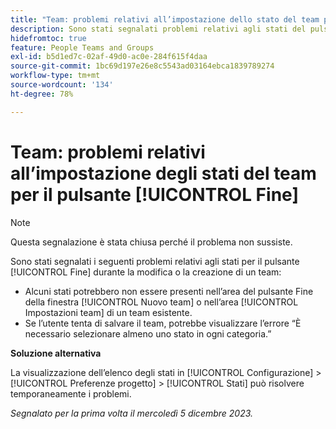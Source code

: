 ```yaml
---
title: "Team: problemi relativi all’impostazione dello stato del team per il pulsante Fine"
description: Sono stati segnalati problemi relativi agli stati del pulsante [!UICONTROL Fine] durante la modifica o la creazione di un team. È disponibile una soluzione alternativa.
hidefromtoc: true
feature: People Teams and Groups
exl-id: b5d1ed7c-02af-49d0-ac0e-284f615f4daa
source-git-commit: 1bc69d197e26e8c5543ad03164ebca1839789274
workflow-type: tm+mt
source-wordcount: '134'
ht-degree: 78%

---
```


# Team: problemi relativi all’impostazione degli stati del team per il pulsante [!UICONTROL Fine]

>[!NOTE]
>
>Questa segnalazione è stata chiusa perché il problema non sussiste.

Sono stati segnalati i seguenti problemi relativi agli stati per il pulsante [!UICONTROL Fine] durante la modifica o la creazione di un team:

* Alcuni stati potrebbero non essere presenti nell’area del pulsante Fine della finestra [!UICONTROL Nuovo team] o nell’area [!UICONTROL Impostazioni team] di un team esistente.
* Se l’utente tenta di salvare il team, potrebbe visualizzare l’errore “È necessario selezionare almeno uno stato in ogni categoria.”

**Soluzione alternativa**

La visualizzazione dell’elenco degli stati in [!UICONTROL Configurazione] > [!UICONTROL Preferenze progetto] > [!UICONTROL Stati] può risolvere temporaneamente i problemi.

_Segnalato per la prima volta il mercoledì 5 dicembre 2023._
